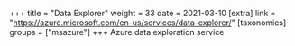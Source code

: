 +++
title = "Data Explorer"
weight = 33
date = 2021-03-10
[extra]
link = "https://azure.microsoft.com/en-us/services/data-explorer/"
[taxonomies]
groups = ["msazure"]
+++
Azure data exploration service

